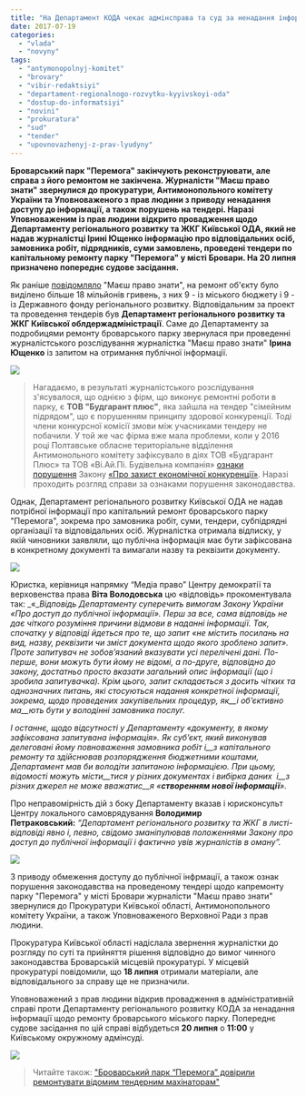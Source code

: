 ```yaml
---
title: "На Департамент КОДА чекає адмінсправа та суд за ненадання інформації журналістам \"МПЗ\""
date: 2017-07-19
categories: 
  - "vlada"
  - "novyny"
tags: 
  - "antymonopolnyj-komitet"
  - "brovary"
  - "vibir-redaktsiyi"
  - "departament-regionalnogo-rozvytku-kyyivskoyi-oda"
  - "dostup-do-informatsiyi"
  - "novini"
  - "prokuratura"
  - "sud"
  - "tender"
  - "upovnovazhenyj-z-prav-lyudyny"
---
```


**Броварський парк "Перемога" закінчують реконструювати, але справа з його ремонтом не закінчена. Журналісти "Маєш право знати" звернулися до прокуратури, Антимонопольного комітету України та Уповноваженого з прав людини з приводу ненадання доступу до інформації, а також порушень на тендері. Наразі Уповноваженим із прав людини відкрито провадження щодо Департаменту регіонального розвитку та ЖКГ Київської ОДА, який не надав журналістці Ірині Ющенко інформацію про відповідальних осіб, замовника робіт, підрядників, суми замовлень, проведені тендери по капітальному ремонту парку "Перемога" у місті Бровари. На 20 липня призначено попереднє судове засідання.**

Як раніше [повідомляло](https://mpz.brovary.org/brovarskyj-park-peremoga-doviryly-remontuvaty-vidomym-tendernym-mahinatoram/) "Маєш право знати", на ремонт об'єкту було виділено більше 18 мільйонів гривень, з них 9 - із міського бюджету і 9 - із Державного фонду регіонального розвитку. Відповідальним за проект та проведення тендерів був **Департамент регіонального розвитку та ЖКГ Київської облдержадміністрації**. Саме до Департаменту за подробицями ремонту броварського парку звернулася при проведенні журналістського розслідування журналістка "Маєш право знати" **Ірина Ющенко** із запитом на отримання публічної інформації.

[![](https://mpz.brovary.org/wp-content/uploads/2017/07/page0001.jpg)](https://mpz.brovary.org/wp-content/uploads/2017/07/page0001.jpg)

> Нагадаємо, в результаті журналістського розслідування з'ясувалося, що однією з фірм, що виконує ремонтні роботи в парку, є **ТОВ "Будгарант плюс"**, яка зайшла на тендер "сімейним підрядом", що є порушенням принципу здорової конкуренції. Тоді члени конкурсної комісії змови між учасниками тендеру не побачили. У той же час фірма вже мала проблеми, коли у 2016 році Полтавське обласне територіальне відділення Антимонольного комітету зафіксувало в діях ТОВ «Будгарант Плюс» та ТОВ «Ві.Ай.Пі. Будівельна компанія» [ознаки порушення](http://np.pl.ua/2017/04/v-diyah-tov-budharant-plyus-vbachayutsya-oznaky-porushennya-zakonodavstva-pro-zahyst-ekonomichnoji-konkurentsiji-amku/) Закону [«Про захист економічної конкуренції»](http://zakon2.rada.gov.ua/laws/show/2210-14/page). Наразі проходить розгляд справи за ознаками порушення законодавства.

Однак, Департамент регіонального розвитку Київської ОДА не надав потрібної інформації про капітальний ремонт броварського парку "Перемога", зокрема про замовника робіт, суми, тендери, субпідрядні організації та відповідальних осіб. Журналістка отримала відписку, у якій чиновники заявляли, що публічна інформація має бути зафіксована в конкретному документі та вимагали назву та реквізити документу.

[![](https://mpz.brovary.org/wp-content/uploads/2017/07/0001-1.jpg)](https://mpz.brovary.org/wp-content/uploads/2017/07/0001-1.jpg)

Юристка, керівниця напрямку “Медіа право” Центру демократії та верховенства права **Віта Володовська** цю «відповідь» прокоментувала так: _«__Відповідь Департаменту суперечить вимогам Закону України «Про доступ до публічної інформації». Перш за все, сама відповідь не дає чіткого розуміння причини відмови в наданні інформації._ _Так, спочатку у відповіді йдеться про те, що запит «не містить посилань на вид, назву, реквізити чи зміст документа щодо якого зроблено запит». Проте запитувач не зобов’язаний вказувати усі перелічені дані. По-перше, вони можуть бути йому не відомі, а по-друге, відповідно до закону, достатньо просто вказати загальний опис інформації (що і зробила запитувачка)._ _Крім цього, запит складається з досить чітких та однозначних питань, які стосуються надання конкретної інформації, зокрема, щодо проведених закупівельних процедур, як__і_ _об’єктивно ма__ють_ _бути у володінні замовника послуг._

_І останнє, щодо відсутності у Департаменту «документу, в якому зафіксована запитувана інформація». Як суб’єкт, який виконував делеговані йому повноваження замовника робіт_ _і__з капітального ремонту та здійснював розпорядження бюджетними коштами, Департамент мав би володіти запитаною інформацією. При цьому, відомості можуть місти__тися_ _у різних документах і вибірка даних_  _і__з різних джерел не може вважатис__я_ _«__створенням нової інформації__»._

Про неправомірність дій з боку Департаменту вказав і юрисконсульт Центру локального самоврядування **Володимир Петраковський:** _“Департамент регіонального розвитку та ЖКГ в листі-відповіді явно і, певно, свідомо зманіпулював положеннями Закону про доступ до публічної інформації і фактично увів журналістів в оману”._

[![](https://mpz.brovary.org/wp-content/uploads/2017/05/222.jpg)](https://mpz.brovary.org/wp-content/uploads/2017/05/222.jpg)

З приводу обмеження доступу до публічної інфрмації, а також ознак порушення законодавства на проведеному тендері щодо капремонту парку "Перемога" у місті Бровари журналісти "Маєш право знати" звернулися до Прокуратури Київської області, Антимонопольного комітету України, а також Уповноваженого Верховної Ради з прав людини.

Прокуратура Київської області надіслала звернення журналістки до розгляду по суті та прийняття рішення відповідно до вимог чинного законодавства Броварській місцевій прокуратурі. У місцевій прокуратурі повідомили, що **18 липня** отримали матеріали, але відповідального за справу ще не призначили.

Уповноважений з прав людини відкрив провадження в адміністративній справі проти Департаменту регіонального розвитку КОДА за ненадання інформації щодо ремонту броварського міського парку. Попереднє судове засідання по цій справі відбудеться **20 липня** о **11:00** у Київському окружному адмінсуді.

[![](https://mpz.brovary.org/wp-content/uploads/2017/07/20196242_1333882640043967_1898439085_o.jpg)](https://mpz.brovary.org/wp-content/uploads/2017/07/20196242_1333882640043967_1898439085_o.jpg)

> Читайте також: ["Броварський парк “Перемога” довірили ремонтувати відомим тендерним махінаторам"](https://mpz.brovary.org/brovarskyj-park-peremoga-doviryly-remontuvaty-vidomym-tendernym-mahinatoram/)
